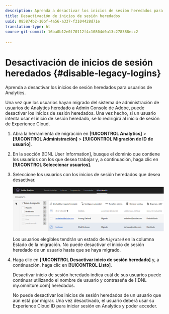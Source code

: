 ```yaml
---
description: Aprenda a desactivar los inicios de sesión heredados para usuarios de Analytics.
title: Desactivación de inicios de sesión heredados
uuid: 085874b2-10bf-4a56-a337-f3104428d71e
translation-type: ht
source-git-commit: 16ba0b12e0f70112f4c10804d0a13c278388ecc2

---
```



# Desactivación de inicios de sesión heredados {#disable-legacy-logins}

Aprenda a desactivar los inicios de sesión heredados para usuarios de Analytics.

Una vez que los usuarios hayan migrado del sistema de administración de usuarios de Analytics heredado a Admin Console de Adobe, puede desactivar los inicios de sesión heredados. Una vez hecho, si un usuario intenta usar el inicio de sesión heredado, se lo redirigirá al inicio de sesión de Experience Cloud.

1. Abra la herramienta de migración en **[!UICONTROL Analytics]** &gt; **[!UICONTROL Administración]** &gt; **[!UICONTROL Migración de ID de usuario]**.
1. En la sección [!DNL User Information], busque el dominio que contiene los usuarios con los que desea trabajar y, a continuación, haga clic en **[!UICONTROL Seleccionar usuarios]**.
1. Seleccione los usuarios con los inicios de sesión heredados que desea desactivar.

   ![](assets/user-info.png)

   Los usuarios elegibles tendrán un estado de *`Migrated`* en la columna Estado de la migración. No puede desactivar el inicio de sesión heredado de un usuario hasta que se haya migrado.
1. Haga clic en **[!UICONTROL Desactivar inicio de sesión heredado]** y, a continuación, haga clic en **[!UICONTROL Listo]**.

   Desactivar inicio de sesión heredado indica cuál de sus usuarios puede continuar utilizando el nombre de usuario y contraseña de [!DNL my.omniture.com] heredados.

   No puede desactivar los inicios de sesión heredados de un usuario que aún está por migrar. Una vez desactivado, el usuario deberá usar su Experience Cloud ID para iniciar sesión en Analytics y poder acceder.

